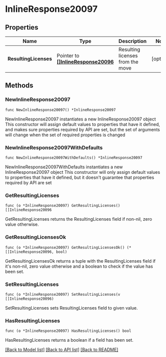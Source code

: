 # InlineResponse20097

## Properties

Name | Type | Description | Notes
------------ | ------------- | ------------- | -------------
**ResultingLicenses** | Pointer to [**[]InlineResponse20096**](InlineResponse20096.md) | Resulting licenses from the move | [optional] 

## Methods

### NewInlineResponse20097

`func NewInlineResponse20097() *InlineResponse20097`

NewInlineResponse20097 instantiates a new InlineResponse20097 object
This constructor will assign default values to properties that have it defined,
and makes sure properties required by API are set, but the set of arguments
will change when the set of required properties is changed

### NewInlineResponse20097WithDefaults

`func NewInlineResponse20097WithDefaults() *InlineResponse20097`

NewInlineResponse20097WithDefaults instantiates a new InlineResponse20097 object
This constructor will only assign default values to properties that have it defined,
but it doesn't guarantee that properties required by API are set

### GetResultingLicenses

`func (o *InlineResponse20097) GetResultingLicenses() []InlineResponse20096`

GetResultingLicenses returns the ResultingLicenses field if non-nil, zero value otherwise.

### GetResultingLicensesOk

`func (o *InlineResponse20097) GetResultingLicensesOk() (*[]InlineResponse20096, bool)`

GetResultingLicensesOk returns a tuple with the ResultingLicenses field if it's non-nil, zero value otherwise
and a boolean to check if the value has been set.

### SetResultingLicenses

`func (o *InlineResponse20097) SetResultingLicenses(v []InlineResponse20096)`

SetResultingLicenses sets ResultingLicenses field to given value.

### HasResultingLicenses

`func (o *InlineResponse20097) HasResultingLicenses() bool`

HasResultingLicenses returns a boolean if a field has been set.


[[Back to Model list]](../README.md#documentation-for-models) [[Back to API list]](../README.md#documentation-for-api-endpoints) [[Back to README]](../README.md)


